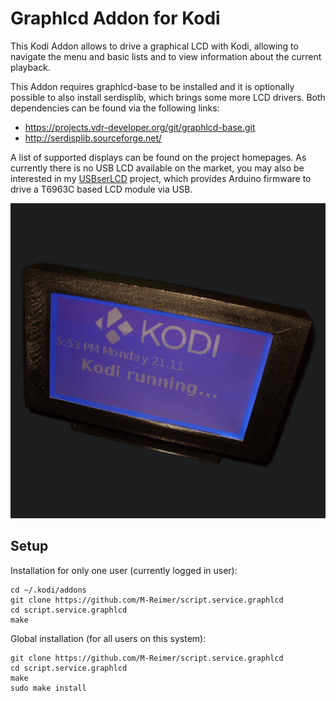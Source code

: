 Graphlcd Addon for Kodi
=======================

This Kodi Addon allows to drive a graphical LCD with Kodi, allowing to navigate the menu and basic lists and to view information about the current playback.

This Addon requires graphlcd-base to be installed and it is optionally possible to also install serdisplib, which brings some more LCD drivers. Both dependencies can be found via the following links:

* https://projects.vdr-developer.org/git/graphlcd-base.git
* http://serdisplib.sourceforge.net/

A list of supported displays can be found on the project homepages. As currently there is no USB LCD available on the market, you may also be interested in my [USBserLCD](https://github.com/M-Reimer/usbserlcd) project, which provides Arduino firmware to drive a T6963C based LCD module via USB.

![Kodi Graphlcd output](https://raw.githubusercontent.com/M-Reimer/script.service.graphlcd/master/icon.png "Kodi Graphlcd output")

Setup
-----

Installation for only one user (currently logged in user):

    cd ~/.kodi/addons
    git clone https://github.com/M-Reimer/script.service.graphlcd
    cd script.service.graphlcd
    make

Global installation (for all users on this system):

    git clone https://github.com/M-Reimer/script.service.graphlcd
    cd script.service.graphlcd
    make
    sudo make install
